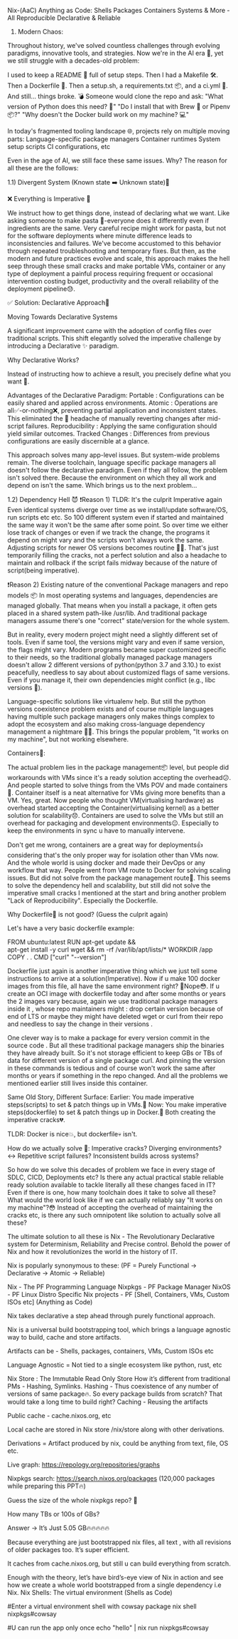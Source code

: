Nix-(AaC) Anything as Code:
Shells Packages Containers Systems & More - All Reproducible Declarative & Reliable


1) Modern Chaos:

Throughout history, we've solved countless challenges through evolving paradigms, innovative tools, and strategies. 
Now we're in the AI era 🤖, yet we still struggle with a decades-old problem:

I used to keep a README 📄 full of setup steps.
Then I had a Makefile 🛠️. Then a Dockerfile 🐳.
Then a setup.sh, a requirements.txt 📦, and a ci.yml 🤖.
And still… things broke. 💣
Someone would clone the repo and ask:
"What version of Python does this need? 🐍"
"Do I install that with Brew 🍺 or Pipenv 📦?"
"Why doesn't the Docker build work on my machine? 💻"

In today's fragmented tooling landscape 🌐, projects rely on multiple moving parts:
Language-specific package managers
Container runtimes
System setup scripts
CI configurations, etc

Even in the age of AI, we still face these same issues. Why? The reason for all these are the follows:

1.1) Divergent System (Known state ➡️ Unknown state)🧩

❌ Everything is Imperative 📜

We instruct how to get things done, instead of declaring what we want. 
Like asking someone to make pasta 🍝-everyone does it differently even if ingredients are the same. 
Very careful recipe might work for pasta, but not for the software deployments where minute difference leads to inconsistencies and failures.
We've become accustomed to this behavior through repeated troubleshooting and temporary fixes. 
But then, as the modern and future practices evolve and scale, this approach makes the hell seep through these small cracks and make portable VMs, container or any type of deployment a painful process requiring frequent or occasional intervention costing budget, productivity and the overall reliability of the deployment pipeline😓.

✅ Solution: Declarative Approach🧾

Moving Towards Declarative Systems

A significant improvement came with the adoption of config files over traditional scripts. 
This shift elegantly solved the imperative challenge by introducing a Declarative ✨ paradigm.

Why Declarative Works?

Instead of instructing how to achieve a result, you precisely define what you want 🎯.

Advantages of the Declarative Paradigm:
Portable : Configurations can be easily shared and applied across environments.
Atomic : Operations are all✅-or-nothing❌, preventing partial application and inconsistent states. 
This eliminated the 🤕 headache of manually reverting changes after mid-script failures.
Reproducibility : Applying the same configuration should yield similar outcomes.
Tracked Changes : Differences from previous configurations are easily discernible at a glance.

This approach solves many app-level issues. But system-wide problems remain. 
The diverse toolchain, language specific package managers all doesn't follow the declarative paradigm. 
Even if they all follow, the problem isn't solved there. 
Because the environment on which they all work and depend on isn't the same. Which brings us to the next problem...

1.2) Dependency Hell 😈
❗Reason 1) TLDR: It's the culprit Imperative again
Even identical systems diverge over time as we install/update software/OS, run scripts etc etc. 
So 100 different system even if started and maintained the same way it won't be the same after some point. 
So over time we either lose track of changes or even if we track the change, the programs it depend on might vary and the scripts won't always work the same. Adjusting scripts for newer OS versions becomes routine 😮‍💨. That's just temporarily filling the cracks, not a perfect solution and also a headache to maintain and rollback if the script fails midway because of the nature of script(being imperative).

❗Reason 2) Existing nature of the conventional Package managers and repo models 📦
In most operating systems and languages, dependencies are managed globally. 
That means when you install a package, it often gets placed in a shared system path-like /usr/lib. 
And traditional package managers assume there's one "correct" state/version for the whole system. 

But in reality, every modern project might need a slightly different set of tools. 
Even if same tool, the versions might vary and even if same version, the flags might vary. 
Modern programs became super customized specific to their needs, 
so the traditional globally managed package managers doesn't allow 2 different versions of python(python 3.7 and 3.10.) to exist peacefully, 
needless to say about about customized flags of same versions. 
Even if you manage it, their own dependencies might conflict (e.g., libc versions 🧨).

Language-specific solutions like virtualenv help. 
But still the python versions coexistence problem exists and of course multiple languages having multiple such package managers only makes things complex to adopt the ecosystem and also making cross-language dependency management a nightmare 🧠💼. 
This brings the popular problem, "It works on my machine", but not working elsewhere.

Containers🐳:

The actual problem lies in the package management📦 level, but people did workarounds with VMs since it's a ready solution accepting the overhead😕. 
And people started to solve things from the VMs POV and made containers🐳. 
Container itself is a neat alternative for VMs giving more benefits than a VM. Yes, great. 
Now people who thought VM(virtualising hardware) as overhead started accepting the Container(virtualising kernel) as a better solution for scalability😞. 
Containers are used to solve the VMs but still an overhead for packaging and development environments😐. 
Especially to keep the environments in sync u have to manually intervene.

Don't get me wrong, containers are a great way for deployments👍 considering that's the only proper way for isolation other than VMs now. 
And the whole world is using docker and made their DevOps or any workflow that way. 
People went from VM route to Docker for solving scaling issues. But did not solve from the package management route🤧. 
This seems to solve the dependency hell and scalability, 
but still did not solve the imperative small cracks I mentioned at the start and bring another problem "Lack of Reproducibility". 
Especially the Dockerfile.


Why Dockerfile📜 is not good? (Guess the culprit again)

Let's have a very basic dockerfile example:

FROM ubuntu:latest
RUN apt-get update && \
 apt-get install -y curl wget && rm -rf /var/lib/apt/lists/*
WORKDIR /app
COPY . .
CMD ["curl" "--version"]

Dockerfile just again is another imperative thing which we just tell some instructions to arrive at a solution(Imperative). 
Now if u make 100 docker images from this file, all have the same environment right? 🤧Nope😳. 
If u create an OCI image with dockerfile today and after some months or years the 2 images vary because, 
again we use traditional package managers inside it , whose repo maintainers might :
drop certain version because of end of LTS  or
maybe they might have deleted wget or curl from their repo  and 
needless to say the change in their versions . 

One clever way is to make a package for every version commit in the source code . 
But all these traditional package managers ship the binaries they have already built. 
So it's not storage efficient to keep GBs or TBs of data for different version of a single package curl. 
And pinning the version in these commands is tedious and of course won't work the same after months or years if something in the repo changed. 
And all the problems we mentioned earlier still lives inside this container. 

Same Old Story, Different Surface:
Earlier: You made imperative steps(scripts) to set & patch things up in VMs.🙂
Now: You make imperative steps(dockerfile) to set & patch things up in Docker.🫠
Both creating the imperative cracks💔.
 
TLDR: Docker is nice💥, but dockerfile💀 isn't.

How do we actually solve 🤔: 
Imperative cracks? 
Diverging environments? ↔
Repetitive script failures? 
Inconsistent builds across systems? 

So how do we solve this decades of problem we face in every stage of SDLC, CICD, Deployments etc?
Is there any actual practical stable reliable ready solution available to tackle literally all these changes faced in IT?
Even if there is one, how many toolchain does it take to solve all these?
What would the world look like if we can actually reliably say "It works on my machine"?😳
Instead of accepting the overhead of maintaining the cracks etc, 
is there any such omnipotent like solution to actually solve all these?

The ultimate solution to all these is
Nix - The Revolutionary Declarative system for Determinism, Reliability and Precise control.
Behold the power of Nix and how it revolutionizes the world in the history of IT.


Nix is popularly synonymous to these:
(PF = Purely Functional -> Declarative -> Atomic -> Reliable)

Nix - The PF Programming Language
Nixpkgs - PF Package Manager
NixOS - PF Linux Distro
Specific Nix projects - PF [Shell, Containers, VMs, Custom ISOs etc] (Anything as Code)

Nix takes declarative a step ahead through purely functional approach.

Nix is a universal build bootstrapping tool, which brings a language agnostic way to build, cache and store artifacts.

Artifacts can be - Shells, packages, containers, VMs, Custom ISOs etc

Language Agnostic = Not tied to a single ecosystem like python, rust, etc

Nix Store : The Immutable Read Only Store
How it’s different from traditional PMs - Hashing, Symlinks. 
Hashing - Thus coexistence of any number of versions of same package🔥.
So every package builds from scratch?
That would take a long time to build right?
Caching - Reusing the artifacts 

Public cache - cache.nixos.org, etc

Local cache are stored in Nix store /nix/store along with other derivations.

Derivations = Artifact produced by nix, could be anything from text, file, OS etc.

Live graph: https://repology.org/repositories/graphs

Nixpkgs search: https://search.nixos.org/packages
(120,000 packages while preparing this PPT🔥)

Guess the size of the whole nixpkgs repo? 🤔

How many TBs or 100s of GBs?


Answer ->
It’s Just 5.05 GB🔥🔥🔥🔥🔥

Because everything are just bootstrapped nix files, all text , with all revisions of older packages too. It’s super efficient.

It caches from cache.nixos.org, but still u can build everything from scratch.

Enough with the theory, let’s have bird’s-eye view of Nix in action and see how we create a whole world bootstrapped from a single dependency i.e Nix.
Nix Shells: The virtual environment (Shells as Code)

#Enter a virtual environment shell with cowsay package
nix shell nixpkgs#cowsay

#U can run the app only once
echo "hello" | nix run nixpkgs#cowsay

